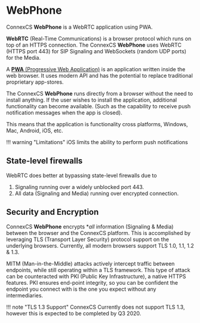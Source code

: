 # WebPhone

ConnexCS **WebPhone** is a WebRTC application using PWA. 

**WebRTC** (Real-Time Communications) is a browser protocol which runs on top of an HTTPS connection. The ConnexCS **WebPhone** uses WebRTC (HTTPS port 443) for SIP Signaling and WebSockets (random UDP ports) for the Media.

A [**PWA** (Progressive Web Application)](https://en.wikipedia.org/wiki/Progressive_web_application) is an application written inside the web browser. It uses modern API and has the potential to replace traditional proprietary app-stores.

The ConnexCS **WebPhone** runs directly from a browser without the need to install anything. If the user wishes to install the application, additional functionality can become available. (Such as the capability to receive push notification messages when the app is closed).

This means that the application is functionality cross platforms, Windows, Mac, Android, iOS, etc.

  
!!! warning "Limitations"
    iOS limits the ability to perform push notifications

  

## State-level firewalls
WebRTC does better at bypassing state-level firewalls due to

1. Signaling running over a widely unblocked port 443.
2. All data (Signaling and Media) running over encrypted connection.

  

## Security and Encryption
ConnexCS **WebPhone** encrypts **all* information (Signaling & Media) between the browser and the ConnexCS platform. This is accomplished by leveraging TLS (Transport Layer Security) protocol support on the underlying browsers. Currently, all modern browsers support TLS 1.0, 1.1, 1.2 & 1.3.

MITM (Man-in-the-Middle) attacks actively intercept traffic between endpoints, while still operating within a TLS framework. This type of attack can be counteracted with PKI (Public Key Infrastructure), a native HTTPS features. PKI ensures end-point integrity, so you can be confident the endpoint you connect with is the one you expect without any intermediaries.

  
!!! note "TLS 1.3 Support"
    ConnexCS Currently does not support TLS 1.3, however this is expected to be completed by Q3 2020.
